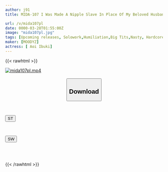 ```yaml
---
author: j91
title: MIDA-107 I Was Made A Nipple Slave In Place Of My Beloved Husband Who Was In Debt. A Perverted Loan Shark Trained Me With Nipple Harassment Every Day Until I Started Asking For Creampies Myself... Ibuki Aoi

url: /v/mida107pl
date: 0000-03-28T01:55:00Z
image: "mida107pl.jpg"
tags: [Upcoming releases, Solowork,Humiliation,Big Tits,Nasty, Hardcore,Slender,Drama	]
maker: [MOODYZ]
actress: [ Aoi Ibuki]
---
```



{{< rawhtml >}}

<div class="video" data-videoid="pending_link.html">
    <a href="javascript:;">
        <img src="/v/mida107pl/mida107pl.jpg" width="WIDTH" height="HEIGHT" alt="mida107pl.mp4" loading="lazy">
    </a>
</div>

<script type="text/javascript" src="https://j91.asia/asset/on-demand-pend.js"></script>

<br>
  <link rel="stylesheet" href="https://j91.asia/asset/bs5.css">
  
  <center>
  <button class="btn btn-primary" type="button" data-bs-toggle="collapse" data-bs-target=".multi-collapse" aria-expanded="false" aria-controls="multiCollapseExample1 multiCollapseExample2"><h2>Download</h2></button></center>
</p>
<div class="row">
  <div class="col">
    <div class="collapse multi-collapse" id="multiCollapseExample1">
      <div class="card card-body">
	      	      <br>
<div class="buttons">  
<p><a href="https://j91.asia/pending_link.html" target="_blank"><button class="btn-hover color-3"><i class="fa fa-download"></i> ST</button></a></p></div>
    </div>
  </div>
</div>
  <div class="col">
    <div class="collapse multi-collapse" id="multiCollapseExample2">
      <div class="card card-body">
	      <br>
<div class="buttons">
<p><a href="https://j91.asia/pending_link.html" target="_blank"><button class="btn-hover color-2"><i class="fa fa-download"></i> SW</button></a></p></div>
<br><br>
      </div>
    </div>
  </div>
</div>

{{< /rawhtml >}}